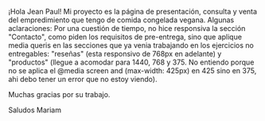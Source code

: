 ¡Hola Jean Paul!
Mi proyecto es la página de presentación, consulta y venta del empredimiento que tengo de comida congelada vegana.
Algunas aclaraciones: Por una cuestión de tiempo, no hice responsiva la sección "Contacto", como piden los requisitos de pre-entrega, sino que aplique media queris en las secciones que ya venia trabajando en los ejercicios no entregables: "reseñas" (esta responsivo de 768px en adelante) y "productos" (llegue a acomodar para 1440, 768 y 375. No entiendo porque no se aplica el  @media screen and (max-width: 425px) en 425 sino en 375, ahi debo tener un error que no estoy viendo). 

Muchas gracias por su trabajo.

Saludos
Mariam